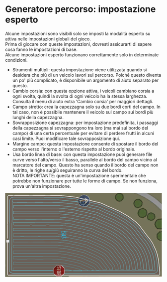 # Generatore percorso: impostazione esperto
  
Alcune impostazioni sono visibili solo se imposti la modalità esperto su attiva nelle impostazioni globali del gioco.  
Prima di giocare con queste impostazioni, dovresti assicurarti di sapere cosa fanno le impostazioni di base.  
Alcune impostazioni esperto funzionano correttamente solo in determinate condizioni.  
  
- Strumenti multipli: questa impostazione viene utilizzata quando si desidera che più di un veicolo lavori sul percorso. Poiché questo diventa un po' più complicato, è disponibile un argomento di aiuto separato per questo.  
- Cambio corsia: con questa opzione attiva, i veicoli cambiano corsia a ogni svolta, quindi la svolta di ogni veicolo ha la stessa larghezza. Consulta il menu di aiuto extra 'Cambio corsia' per maggiori dettagli.  
- Campo stretto: crea la capezzagna solo su due bordi corti del campo. In tal caso, non è possibile mantenere il veicolo sul campo sui bordi più lunghi della capezzagna.  
- Sovrapposizione capezzagna: per impostazione predefinita, i passaggi della capezzagna si sovrappongono tra loro (ma mai sul bordo del campo) di una certa percentuale per evitare di perdere frutti in alcuni casi limite. Puoi modificare tale sovrapposizione qui.  
- Margine campo: questa impostazione consente di spostare il bordo del campo verso l'interno o l'esterno rispetto al bordo originale.  
- Usa bordo linea di base: con questa impostazione puoi generare file curve verso l'alto/verso il basso, parallele al bordo del campo vicino al marcatore del campo. Questo ha senso quando il bordo del campo non è dritto, le righe su/giù seguiranno la curva del bordo.   
NOTA IMPORTANTE: questa è un'impostazione sperimentale che potrebbe non funzionare per tutte le forme di campo. Se non funziona, prova un'altra impostazione.  


![Image](../assets/images/baseedge_0_0_1020_545.png)

